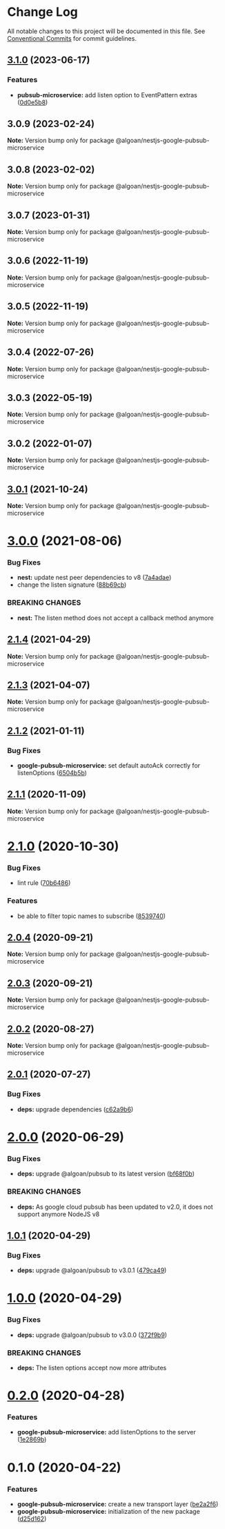 # Change Log

All notable changes to this project will be documented in this file.
See [Conventional Commits](https://conventionalcommits.org) for commit guidelines.

## [3.1.0](https://github.com/algoan/nestjs-components/compare/@algoan/nestjs-google-pubsub-microservice@3.0.9...@algoan/nestjs-google-pubsub-microservice@3.1.0) (2023-06-17)


### Features

* **pubsub-microservice:** add listen option to EventPattern extras ([0d0e5b8](https://github.com/algoan/nestjs-components/commit/0d0e5b8e80f01a0fc939f302cc0d6db1e1e471b3))



## 3.0.9 (2023-02-24)

**Note:** Version bump only for package @algoan/nestjs-google-pubsub-microservice





## 3.0.8 (2023-02-02)

**Note:** Version bump only for package @algoan/nestjs-google-pubsub-microservice





## 3.0.7 (2023-01-31)

**Note:** Version bump only for package @algoan/nestjs-google-pubsub-microservice





## 3.0.6 (2022-11-19)

**Note:** Version bump only for package @algoan/nestjs-google-pubsub-microservice





## 3.0.5 (2022-11-19)

**Note:** Version bump only for package @algoan/nestjs-google-pubsub-microservice





## 3.0.4 (2022-07-26)

**Note:** Version bump only for package @algoan/nestjs-google-pubsub-microservice





## 3.0.3 (2022-05-19)

**Note:** Version bump only for package @algoan/nestjs-google-pubsub-microservice





## 3.0.2 (2022-01-07)

**Note:** Version bump only for package @algoan/nestjs-google-pubsub-microservice





## [3.0.1](https://github.com/algoan/nestjs-components/compare/@algoan/nestjs-google-pubsub-microservice@3.0.0...@algoan/nestjs-google-pubsub-microservice@3.0.1) (2021-10-24)

**Note:** Version bump only for package @algoan/nestjs-google-pubsub-microservice





# [3.0.0](https://github.com/algoan/nestjs-components/compare/@algoan/nestjs-google-pubsub-microservice@2.1.4...@algoan/nestjs-google-pubsub-microservice@3.0.0) (2021-08-06)


### Bug Fixes

* **nest:** update nest peer dependencies to v8 ([7a4adae](https://github.com/algoan/nestjs-components/commit/7a4adae52a0cf3f98623cdedbdc617a6c14ffecd))
* change the listen signature ([88b69cb](https://github.com/algoan/nestjs-components/commit/88b69cbfd7b667afe559d48851c5ec718b26165e))


### BREAKING CHANGES

* **nest:** The listen method does not accept a callback method anymore





## [2.1.4](https://github.com/algoan/nestjs-components/compare/@algoan/nestjs-google-pubsub-microservice@2.1.3...@algoan/nestjs-google-pubsub-microservice@2.1.4) (2021-04-29)

**Note:** Version bump only for package @algoan/nestjs-google-pubsub-microservice





## [2.1.3](https://github.com/algoan/nestjs-components/compare/@algoan/nestjs-google-pubsub-microservice@2.1.2...@algoan/nestjs-google-pubsub-microservice@2.1.3) (2021-04-07)

**Note:** Version bump only for package @algoan/nestjs-google-pubsub-microservice





## [2.1.2](https://github.com/algoan/nestjs-components/compare/@algoan/nestjs-google-pubsub-microservice@2.1.1...@algoan/nestjs-google-pubsub-microservice@2.1.2) (2021-01-11)


### Bug Fixes

* **google-pubsub-microservice:** set default autoAck correctly for listenOptions ([6504b5b](https://github.com/algoan/nestjs-components/commit/6504b5be1ae5744d9e9ef62a7525431e1172d0f0))





## [2.1.1](https://github.com/algoan/nestjs-components/compare/@algoan/nestjs-google-pubsub-microservice@2.1.0...@algoan/nestjs-google-pubsub-microservice@2.1.1) (2020-11-09)

**Note:** Version bump only for package @algoan/nestjs-google-pubsub-microservice





# [2.1.0](https://github.com/algoan/nestjs-components/compare/@algoan/nestjs-google-pubsub-microservice@2.0.4...@algoan/nestjs-google-pubsub-microservice@2.1.0) (2020-10-30)


### Bug Fixes

* lint rule ([70b6486](https://github.com/algoan/nestjs-components/commit/70b648650b0771833ab1169f2ca07bbd3f660a39))


### Features

* be able to filter topic names to subscribe ([8539740](https://github.com/algoan/nestjs-components/commit/8539740f93a315f314340029b9d3cf237ab493a5))





## [2.0.4](https://github.com/algoan/nestjs-components/compare/@algoan/nestjs-google-pubsub-microservice@2.0.3...@algoan/nestjs-google-pubsub-microservice@2.0.4) (2020-09-21)

**Note:** Version bump only for package @algoan/nestjs-google-pubsub-microservice





## [2.0.3](https://github.com/algoan/nestjs-components/compare/@algoan/nestjs-google-pubsub-microservice@2.0.2...@algoan/nestjs-google-pubsub-microservice@2.0.3) (2020-09-21)

**Note:** Version bump only for package @algoan/nestjs-google-pubsub-microservice





## [2.0.2](https://github.com/algoan/nestjs-components/compare/@algoan/nestjs-google-pubsub-microservice@2.0.1...@algoan/nestjs-google-pubsub-microservice@2.0.2) (2020-08-27)

**Note:** Version bump only for package @algoan/nestjs-google-pubsub-microservice





## [2.0.1](https://github.com/algoan/nestjs-components/compare/@algoan/nestjs-google-pubsub-microservice@2.0.0...@algoan/nestjs-google-pubsub-microservice@2.0.1) (2020-07-27)


### Bug Fixes

* **deps:** upgrade dependencies ([c62a9b6](https://github.com/algoan/nestjs-components/commit/c62a9b6f9cf84ffe1794c3f9cd60cd98cb68e044))





# [2.0.0](https://github.com/algoan/nestjs-components/compare/@algoan/nestjs-google-pubsub-microservice@1.0.1...@algoan/nestjs-google-pubsub-microservice@2.0.0) (2020-06-29)


### Bug Fixes

* **deps:** upgrade @algoan/pubsub to its latest version ([bf68f0b](https://github.com/algoan/nestjs-components/commit/bf68f0bbf7f3b90fe9dcefbbaba47e88dd6ff13e))


### BREAKING CHANGES

* **deps:** As google cloud pubsub has been updated to v2.0, it does not support anymore NodeJS
v8





## [1.0.1](https://github.com/algoan/nestjs-components/compare/@algoan/nestjs-google-pubsub-microservice@1.0.0...@algoan/nestjs-google-pubsub-microservice@1.0.1) (2020-04-29)


### Bug Fixes

* **deps:** upgrade @algoan/pubsub to v3.0.1 ([479ca49](https://github.com/algoan/nestjs-components/commit/479ca490bc265ce08c5b4a8f80d12f8e8afd226f))





# [1.0.0](https://github.com/algoan/nestjs-components/compare/@algoan/nestjs-google-pubsub-microservice@0.2.0...@algoan/nestjs-google-pubsub-microservice@1.0.0) (2020-04-29)


### Bug Fixes

* **deps:** upgrade @algoan/pubsub to v3.0.0 ([372f9b9](https://github.com/algoan/nestjs-components/commit/372f9b9ad1571d1ba20a3d21f2f4bf10b19ba3ab))


### BREAKING CHANGES

* **deps:** The listen options accept now more attributes





# [0.2.0](https://github.com/algoan/nestjs-components/compare/@algoan/nestjs-google-pubsub-microservice@0.1.0...@algoan/nestjs-google-pubsub-microservice@0.2.0) (2020-04-28)


### Features

* **google-pubsub-microservice:** add listenOptions to the server ([1e2869b](https://github.com/algoan/nestjs-components/commit/1e2869b9c04929b4658bdc9cf6e75757a5ad5017))





# 0.1.0 (2020-04-22)


### Features

* **google-pubsub-microservice:** create a new transport layer ([be2a2f6](https://github.com/algoan/nestjs-components/commit/be2a2f6d093a7e392502552840b0358fc075c1f1))
* **google-pubsub-microservice:** initialization of the new package ([d25d162](https://github.com/algoan/nestjs-components/commit/d25d1622fde4b56806d933fe82aef4a86ac85686))
